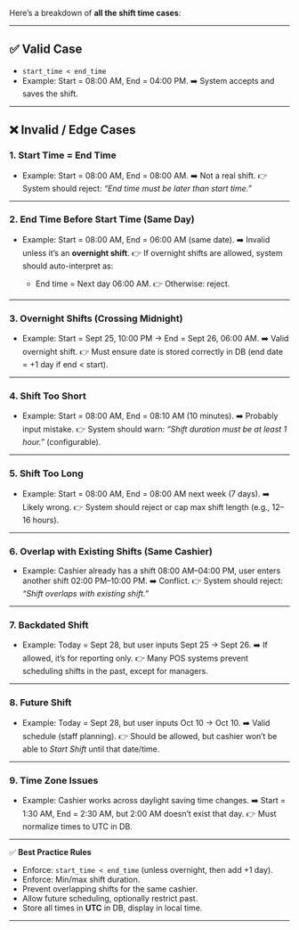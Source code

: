 Here’s a breakdown of **all the shift time cases**:

---

## ✅ Valid Case

- `start_time < end_time`
- Example: Start = 08:00 AM, End = 04:00 PM.
  ➡️ System accepts and saves the shift.

---

## ❌ Invalid / Edge Cases

### 1. **Start Time = End Time**

- Example: Start = 08:00 AM, End = 08:00 AM.
  ➡️ Not a real shift.
  👉 System should reject: _“End time must be later than start time.”_

---

### 2. **End Time Before Start Time (Same Day)**

- Example: Start = 08:00 AM, End = 06:00 AM (same date).
  ➡️ Invalid unless it’s an **overnight shift**.
  👉 If overnight shifts are allowed, system should auto-interpret as:

  - End time = Next day 06:00 AM.
    👉 Otherwise: reject.

---

### 3. **Overnight Shifts (Crossing Midnight)**

- Example: Start = Sept 25, 10:00 PM → End = Sept 26, 06:00 AM.
  ➡️ Valid overnight shift.
  👉 Must ensure date is stored correctly in DB (end date = +1 day if end < start).

---

### 4. **Shift Too Short**

- Example: Start = 08:00 AM, End = 08:10 AM (10 minutes).
  ➡️ Probably input mistake.
  👉 System should warn: _“Shift duration must be at least 1 hour.”_ (configurable).

---

### 5. **Shift Too Long**

- Example: Start = 08:00 AM, End = 08:00 AM next week (7 days).
  ➡️ Likely wrong.
  👉 System should reject or cap max shift length (e.g., 12–16 hours).

---

### 6. **Overlap with Existing Shifts (Same Cashier)**

- Example: Cashier already has a shift 08:00 AM–04:00 PM, user enters another shift 02:00 PM–10:00 PM.
  ➡️ Conflict.
  👉 System should reject: _“Shift overlaps with existing shift.”_

---

### 7. **Backdated Shift**

- Example: Today = Sept 28, but user inputs Sept 25 → Sept 26.
  ➡️ If allowed, it’s for reporting only.
  👉 Many POS systems prevent scheduling shifts in the past, except for managers.

---

### 8. **Future Shift**

- Example: Today = Sept 28, but user inputs Oct 10 → Oct 10.
  ➡️ Valid schedule (staff planning).
  👉 Should be allowed, but cashier won’t be able to _Start Shift_ until that date/time.

---

### 9. **Time Zone Issues**

- Example: Cashier works across daylight saving time changes.
  ➡️ Start = 1:30 AM, End = 2:30 AM, but 2:00 AM doesn’t exist that day.
  👉 Must normalize times to UTC in DB.

---

✅ **Best Practice Rules**

- Enforce: `start_time < end_time` (unless overnight, then add +1 day).
- Enforce: Min/max shift duration.
- Prevent overlapping shifts for the same cashier.
- Allow future scheduling, optionally restrict past.
- Store all times in **UTC** in DB, display in local time.

---
